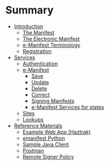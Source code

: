 # Summary

- [Introduction](README.md)
  - [The Manifest](Intro/paper_manifest.md)
  - [The Electronic Manifest](Intro/electronic_manifest.md)
  - [e-Manifest Terminology](Intro/terminology.md)
  - [Registration](Intro/registration.md)
- [Services](Manifest/index.md)
  - [Authentication](Services/authentication.md)
  - [e-Manifest](Services/Manifest/index.md)
    - [Save](Services/Manifest/e-manifest-save.md)
    - [Update](Services/Manifest/e-manifest-update.md)
    - [Delete](Services/Manifest/e-manifest-delete.md)
    - [Correct](Services/Manifest/e-manifest-correct.md)
    - [Signing Manifests](Services/Manifest/signing.md)
    - [e-Manifest Services for states](Services/Manifest/e-manifest-states.md)
  - [Sites]()
  - [Lookups]()
- [Reference Materials](References/index.md)
  - [Example Web App (Haztrak)](References/index.md)
  - [emanifest Python](References/index.md)
  - [Sample Java Client](References/index.md)
  - [Postman]()
  - [Remote Signer Policy](References/index.md)
